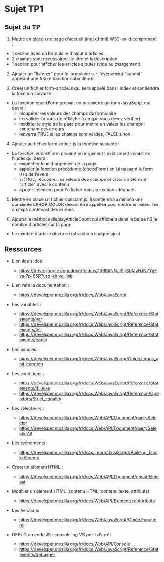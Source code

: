 # Sujet TP1

## Sujet du TP

1) Mettre en place une page d'accueil (index.html) W3C-valid comprenant :

- 1 section avec un formulaire d'ajout d'articles
- 2 champs sont nécessaires : le titre et la description
- 1 section pour afficher les articles ajoutés (vide au chargement)

2) Ajouter un "listener" pour le formulaire sur l'évènement "submit" appelant une future fonction submitForm

3) Créer un fichier form-article.js qui sera appelé dans l'index et contiendra la fonction suivante :

- La fonction checkForm prenant en paramètre un form JavaScript qui devra :
  - récupérer les valeurs des champs du formulaire
  - les valider (à vous de réfléchir à ce que vous devez vérifier)
  - modifier le style de la page pour mettre en valeur les champs contenant des erreurs
  - renverra TRUE si les champs sont valides, FALSE sinon

4) Ajouter au fichier form-article.js la fonction suivante :

- La fonction submitForm prenant en argument l'évènement venant de l'index qui devra :
  - empêcher le rechargement de la page
  - appeler la fonction précédente (checkForm) en lui passant le form issu de l'event
  - si TRUE, récupérer les valeurs des champs et créer un élément "article" avec le contenu
  - ajouter l'élément pour l'afficher dans la section adéquate

5) Mettre en place un fichier constant.js. Il contiendra à minima une constante ERROR_COLOR devant être appellée pour mettre en valeur les champs contenant des erreurs

6) Ajouter la méthode displayArticleCount qui affichera dans la balise h3 le nombre d'articles sur la page

- Le nombre d'article devra se rafraichir à chaque ajout

## Ressources

- Lien des slides :
  - https://drive.google.com/drive/folders/1R6BkNNUlPlrSbfJyHJN7YgFyg-7p-65R?usp=drive_link

- Lien vers la documentation :
  - https://developer.mozilla.org/fr/docs/Web/JavaScript

- Les variables :
  - https://developer.mozilla.org/fr/docs/Web/JavaScript/Reference/Statements/var
  - https://developer.mozilla.org/fr/docs/Web/JavaScript/Reference/Statements/let
  - https://developer.mozilla.org/fr/docs/Web/JavaScript/Reference/Statements/const

- Les boucles :
  - https://developer.mozilla.org/fr/docs/Web/JavaScript/Guide/Loops_and_iteration
  
- Les conditions :
  - https://developer.mozilla.org/fr/docs/Web/JavaScript/Reference/Statements/if...else
  - https://developer.mozilla.org/fr/docs/Web/JavaScript/Reference/Operators/Strict_equality

- Les sélecteurs :
  - https://developer.mozilla.org/fr/docs/Web/API/Document/querySelector
  - https://developer.mozilla.org/fr/docs/Web/API/Document/querySelectorAll

- Les événements :
  - https://developer.mozilla.org/fr/docs/Learn/JavaScript/Building_blocks/Events

- Créer un élément HTML :
  - https://developer.mozilla.org/fr/docs/Web/API/Document/createElement

- Modifier un élément HTML (contenu HTML, contenu texte, attributs)
  - https://developer.mozilla.org/fr/docs/Web/API/Element/setAttribute

- Les fonctions
  - https://developer.mozilla.org/fr/docs/Web/JavaScript/Guide/Functions

- DEBUG du code JS : console.log VS point d'arrêt
  - https://developer.mozilla.org/fr/docs/Web/API/Console
  - https://developer.mozilla.org/fr/docs/Web/JavaScript/Reference/Statements/debugger
